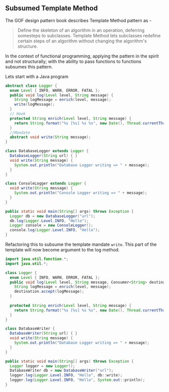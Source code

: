 ## Subsumed Template Method

The GOF design pattern book describes Template Method pattern as - 

> Define the skeleton of an algorithm in an operation, deferring somesteps to
subclasses. Template Method lets subclasses redefine certain steps of an algorithm without changing the algorithm's structure. 

In the context of functional programming, applying the pattern in the spirit and not structurally; with the ability to pass functions to functions subsumes this pattern.  

Lets start with a Java program

```java
abstract class Logger {
  enum Level { INFO, WARN, ERROR, FATAL };
  public void log(Level level, String message) {
    String logMessage = enrich(level, message);
    write(logMessage);
  }
  // Hook
  protected String enrich(Level level, String message) {
    return String.format("%s [%s] %s %s", new Date(), Thread.currentThread(), level, message);
  }
  //Mandate
  abstract void write(String message);
}

class DatabaseLogger extends Logger {
  DatabaseLogger(String url) { }
  void write(String message) {
    System.out.println("Database Logger writing => " + message);
  }
}

class ConsoleLogger extends Logger {
  void write(String message) {
    System.out.println("Console Logger writing => " + message);
  }
}

public static void main(String[] args) throws Exception {
  Logger db = new DatabaseLogger("url");
  db.log(Logger.Level.INFO, "Hello");
  Logger console = new ConsoleLogger();
  console.log(Logger.Level.INFO, "Hello");
}
```

Refactoring this to subsume the template mandate ```write```.  This part of the template will now become argument to the log method.

```java
import java.util.function.*;
import java.util.*;

class Logger {
  enum Level { INFO, WARN, ERROR, FATAL };
  public void log(Level level, String message, Consumer<String> destination) {
    String logMessage = enrich(level, message);
    destination.accept(logMessage);
  }
  
  protected String enrich(Level level, String message) {
    return String.format("%s [%s] %s %s", new Date(), Thread.currentThread(), level, message);
  }
}

class DatabaseWriter {
  DatabaseWriter(String url) { }
  void write(String message) {
    System.out.println("Database Logger writing => " + message);
  }
}

public static void main(String[] args) throws Exception {
  Logger logger = new Logger();
  DatabaseWriter db = new DatabaseWriter("url");
  logger.log(Logger.Level.INFO, "Hello", db::write);
  logger.log(Logger.Level.INFO, "Hello", System.out::println);
}

```
